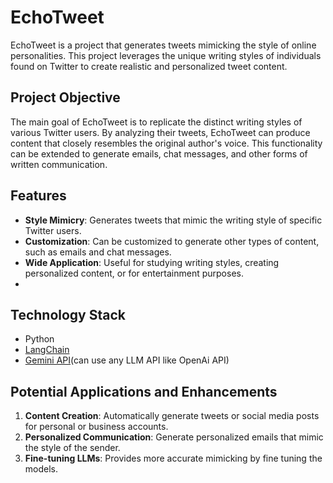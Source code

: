 # EchoTweet

EchoTweet is a project that generates tweets mimicking the style of online personalities. This project leverages the unique writing styles of individuals found on Twitter to create realistic and personalized tweet content.

## Project Objective

The main goal of EchoTweet is to replicate the distinct writing styles of various Twitter users. By analyzing their tweets, EchoTweet can produce content that closely resembles the original author's voice. This functionality can be extended to generate emails, chat messages, and other forms of written communication.

## Features
- **Style Mimicry**: Generates tweets that mimic the writing style of specific Twitter users.
- **Customization**: Can be customized to generate other types of content, such as emails and chat messages.
- **Wide Application**: Useful for studying writing styles, creating personalized content, or for entertainment purposes.
- 
## Technology Stack
- Python
- [LangChain](https://python.langchain.com/v0.2/docs/introduction/)
- [Gemini API](https://ai.google.dev/gemini-api)(can use any LLM API like OpenAi API)

## Potential Applications and Enhancements
1. **Content Creation**: Automatically generate tweets or social media posts for personal or business accounts.
2. **Personalized Communication**: Generate personalized emails that mimic the style of the sender.
3. **Fine-tuning LLMs**: Provides more accurate mimicking by fine tuning the models.
